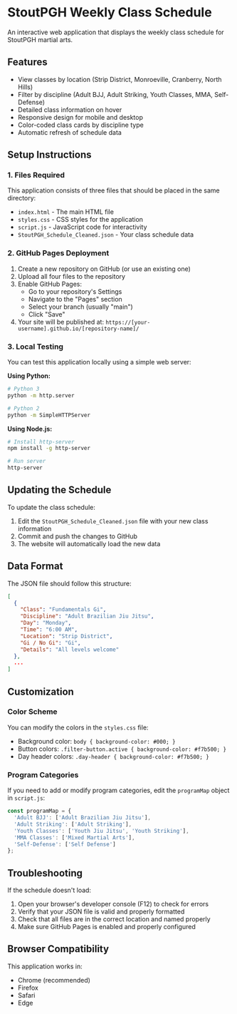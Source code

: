 # StoutPGH Weekly Class Schedule

An interactive web application that displays the weekly class schedule for StoutPGH martial arts.

## Features

- View classes by location (Strip District, Monroeville, Cranberry, North Hills)
- Filter by discipline (Adult BJJ, Adult Striking, Youth Classes, MMA, Self-Defense)
- Detailed class information on hover
- Responsive design for mobile and desktop
- Color-coded class cards by discipline type
- Automatic refresh of schedule data

## Setup Instructions

### 1. Files Required

This application consists of three files that should be placed in the same directory:

- `index.html` - The main HTML file
- `styles.css` - CSS styles for the application
- `script.js` - JavaScript code for interactivity
- `StoutPGH_Schedule_Cleaned.json` - Your class schedule data

### 2. GitHub Pages Deployment

1. Create a new repository on GitHub (or use an existing one)
2. Upload all four files to the repository
3. Enable GitHub Pages:
   - Go to your repository's Settings
   - Navigate to the "Pages" section
   - Select your branch (usually "main")
   - Click "Save"
4. Your site will be published at: `https://[your-username].github.io/[repository-name]/`

### 3. Local Testing

You can test this application locally using a simple web server:

**Using Python:**

```bash
# Python 3
python -m http.server

# Python 2
python -m SimpleHTTPServer
```

**Using Node.js:**

```bash
# Install http-server
npm install -g http-server

# Run server
http-server
```

## Updating the Schedule

To update the class schedule:

1. Edit the `StoutPGH_Schedule_Cleaned.json` file with your new class information
2. Commit and push the changes to GitHub
3. The website will automatically load the new data

## Data Format

The JSON file should follow this structure:

```json
[
  {
    "Class": "Fundamentals Gi",
    "Discipline": "Adult Brazilian Jiu Jitsu",
    "Day": "Monday",
    "Time": "6:00 AM",
    "Location": "Strip District",
    "Gi / No Gi": "Gi",
    "Details": "All levels welcome"
  },
  ...
]
```

## Customization

### Color Scheme

You can modify the colors in the `styles.css` file:

- Background color: `body { background-color: #000; }`
- Button colors: `.filter-button.active { background-color: #f7b500; }`
- Day header colors: `.day-header { background-color: #f7b500; }`

### Program Categories

If you need to add or modify program categories, edit the `programMap` object in `script.js`:

```javascript
const programMap = {
  'Adult BJJ': ['Adult Brazilian Jiu Jitsu'],
  'Adult Striking': ['Adult Striking'],
  'Youth Classes': ['Youth Jiu Jitsu', 'Youth Striking'],
  'MMA Classes': ['Mixed Martial Arts'],
  'Self-Defense': ['Self Defense']
};
```

## Troubleshooting

If the schedule doesn't load:

1. Open your browser's developer console (F12) to check for errors
2. Verify that your JSON file is valid and properly formatted
3. Check that all files are in the correct location and named properly
4. Make sure GitHub Pages is enabled and properly configured

## Browser Compatibility

This application works in:
- Chrome (recommended)
- Firefox
- Safari
- Edge